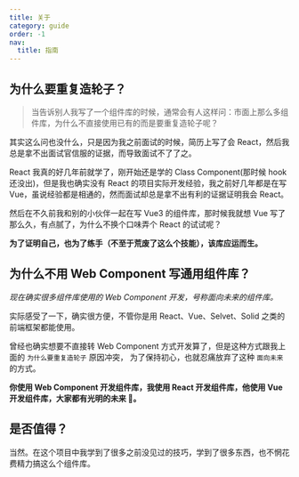 ```yaml
---
title: 关于
category: guide
order: -1
nav:
  title: 指南
---
```


## 为什么要重复造轮子？

> 当告诉别人我写了一个组件库的时候，通常会有人这样问：市面上那么多组件库，为什么不直接使用已有的而是要重复造轮子呢？

其实这么问也没什么，只是因为我之前面试的时候，简历上写了会 React，然后我总是拿不出面试官信服的证据，而导致面试不了了之。

React 我真的好几年前就学了，刚开始还是学的 Class Component(那时候 hook 还没出)，但是我也确实没有 React 的项目实际开发经验，我之前好几年都是在写
Vue，虽说经验都是相通的，然而面试却总是拿不出有利的证据证明我会 React。

然后在不久前我和别的小伙伴一起在写 Vue3 的组件库，那时候我就想 Vue 写了那么久，有点腻了，为什么不换个口味弄个 React 的试试呢？

**为了证明自己，也为了练手（不至于荒废了这么个技能），该库应运而生。**

## 为什么不用 Web Component 写通用组件库？

_现在确实很多组件库使用的 Web Component 开发，号称面向未来的组件库。_

实际感受了一下，确实很方便，不管你是用 React、Vue、Selvet、Solid 之类的前端框架都能使用。

曾经也确实想要不直接转 Web Component 方式开发算了，但是这种方式跟我上面的 `为什么要重复造轮子` 原因冲突，
为了保持初心，也就忍痛放弃了这种 `面向未来` 的方式。

**你使用 Web Component 开发组件库，我使用 React 开发组件库，他使用 Vue 开发组件库，大家都有光明的未来 🤘。**

## 是否值得？

当然。在这个项目中我学到了很多之前没见过的技巧，学到了很多东西，也不惘花费精力搞这么个组件库。
